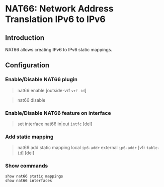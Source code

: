 # NAT66: Network Address Translation IPv6 to IPv6

## Introduction

NAT66 allows creating IPv6 to IPv6 static mappings.

## Configuration

### Enable/Disable NAT66 plugin

> nat66 enable [outside-vrf `vrf-id`]

> nat66 disable

### Enable/Disable NAT66 feature on interface

> set interface nat66 in|out `intfc` [del]

### Add static mapping

> nat66 add static mapping local `ip6-addr` external `ip6-addr`
[vfr `table-id`] [del]

### Show commands

```
show nat66 static mappings
show nat66 interfaces
```
